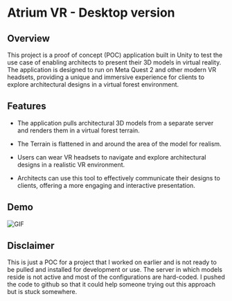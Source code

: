 # Atrium VR - Desktop version

## Overview

This project is a proof of concept (POC) application built in Unity to test the use case of enabling architects to present their 3D models in virtual reality. The application is designed to run on Meta Quest 2 and other modern VR headsets, providing a unique and immersive experience for clients to explore architectural designs in a virtual forest environment.

## Features

- The application pulls architectural 3D models from a separate server and renders them in a virtual forest terrain.

- The Terrain is flattened in and around the area of the model for realism.
  
- Users can wear VR headsets to navigate and explore architectural designs in a realistic VR environment.

- Architects can use this tool to effectively communicate their designs to clients, offering a more engaging and interactive presentation.

## Demo

<img align="center" alt="GIF" src="https://media.giphy.com/media/v1.Y2lkPTc5MGI3NjExYzR4aW54M2hjYW80bmd3MjRhbjNzcG0xc2poMGtwa2prdnR2bmlvOCZlcD12MV9pbnRlcm5hbF9naWZfYnlfaWQmY3Q9Zw/MMvmhTI94KJLftfwsh/source.gif" />

## Disclaimer

This is just a POC for a project that I worked on earlier and is not ready to be pulled and installed for development or use. The server in which models reside is not active and most of the configurations are hard-coded. I pushed the code to github so that it could help someone trying out this approach but is stuck somewhere. 
